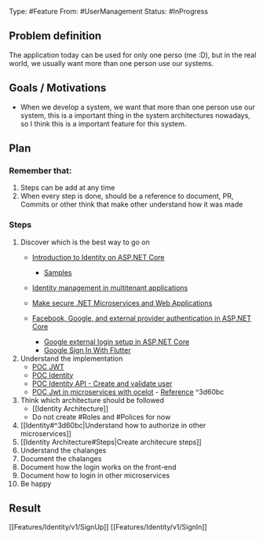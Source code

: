 Type: #Feature
From: #UserManagement
Status: #InProgress 

## Problem definition
The application today can be used for only one perso (me :D), but in the real world, we usually want more than one person use our systems.

## Goals / Motivations

- When we develop a system, we want that more than one person use our system, this is a important thing in the system architectures nowadays, so I think this is a important feature for this system.

## Plan
### Remember that:
1. Steps can be add at any time
2. When every step is done, should be a reference to document, PR, Commits or other think that make other understand how it was made 

### Steps
 1. Discover which is the best way to go on
	- [Introduction to Identity on ASP.NET Core](https://docs.microsoft.com/en-us/aspnet/core/security/authentication/identity?view=aspnetcore-6.0&tabs=visual-studio)
		- [Samples](https://github.com/dotnet/AspNetCore.Docs/tree/main/aspnetcore/security/authentication/identity/sample)
	- [Identity management in multitenant applications](https://docs.microsoft.com/en-us/azure/architecture/multitenant-identity/)
	- [Make secure .NET Microservices and Web Applications](https://docs.microsoft.com/en-us/dotnet/architecture/microservices/secure-net-microservices-web-applications/)


	- [Facebook, Google, and external provider authentication in ASP.NET Core](https://docs.microsoft.com/en-us/aspnet/core/security/authentication/social/?view=aspnetcore-6.0&tabs=visual-studio)
		- [Google external login setup in ASP.NET Core](https://docs.microsoft.com/en-us/aspnet/core/security/authentication/social/google-logins?view=aspnetcore-6.0)
		- [Google Sign In With Flutter](https://medium.flutterdevs.com/google-sign-in-with-flutter-8960580dec96)
2.  Understand the implementation
	- [POC JWT](https://github.com/gumberss/LearnLanguages/tree/master/C%23/POCs/Authentication/Auth-POC)
	- [POC Identity](https://github.com/gumberss/LearnLanguages/tree/master/C%23/POCs/Authentication/Identity)
	- [POC Identity API - Create and validate user](https://github.com/gumberss/LearnLanguages/tree/master/C%23/POCs/Authentication/IdentityApi)
	- [POC Jwt in microservices with ocelot](https://github.com/gumberss/LearnLanguages/tree/master/C%23/POCs/Authentication/Ocelot) - [Reference](https://www.c-sharpcorner.com/article/jwt-authentication-in-microservices/) ^3d60bc
3. Think which architecture should be followed
	- [[Identity Architecture]]
	- Do not create #Roles and #Polices for now
5. [[Identity#^3d60bc|Understand how to authorize in other microservices]]
7. [[Identity Architecture#Steps|Create architecure steps]]
9. Understand the chalanges
10. Document the chalanges
13. Document how the login works on the front-end
14. Document how to login in other microservices
15. Be happy

## Result
[[Features/Identity/v1/SignUp]]
[[Features/Identity/v1/SignIn]]
